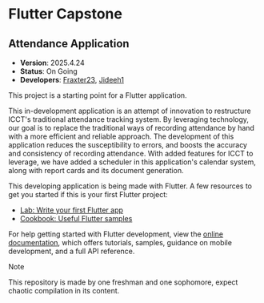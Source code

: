 # Flutter Capstone
## Attendance Application
* **Version**: 2025.4.24
* **Status**: On Going
* **Developers**: [Fraxter23](https://github.com/Tatine-Fraxter23), [Jideeh1](https://github.com/Jideeh1)

This project is a starting point for a Flutter application. 

This in-development application is an attempt of innovation to restructure ICCT's traditional attendance tracking system. By leveraging technology, our goal is to replace the traditional ways of recording attendance by hand with a more efficient and reliable approach. The development of this application reduces the susceptibility to errors, and boosts the accuracy and consistency of recording attendance. With added features for ICCT to leverage, we have added a scheduler in this application's calendar system, along with report cards and its document generation.

This developing application is being made with Flutter. A few resources to get you started if this is your first Flutter project:

- [Lab: Write your first Flutter app](https://docs.flutter.dev/get-started/codelab)
- [Cookbook: Useful Flutter samples](https://docs.flutter.dev/cookbook)

For help getting started with Flutter development, view the
[online documentation](https://docs.flutter.dev/), which offers tutorials,
samples, guidance on mobile development, and a full API reference.


> [!NOTE]
> This repository is made by one freshman and one sophomore, expect chaotic compilation in its content.
